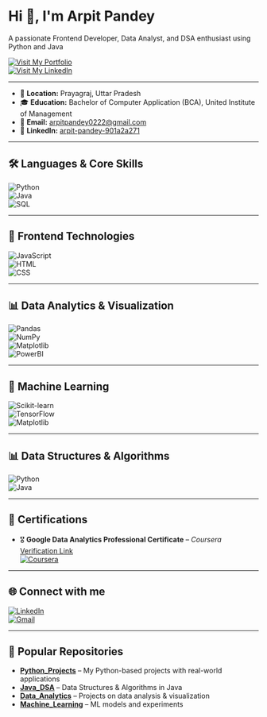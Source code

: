 # Hi 👋, I'm Arpit Pandey  

A passionate Frontend Developer, Data Analyst, and DSA enthusiast using Python and Java  

[![Visit My Portfolio](https://img.shields.io/badge/-Portfolio-4CAF50?style=for-the-badge&logo=google-chrome&logoColor=white)](https://arpit0111.github.io/My_Portfolio/)  
[![Visit My LinkedIn](https://img.shields.io/badge/-LinkedIn_Profile-0A66C2?style=for-the-badge&logo=linkedin&logoColor=white)](https://www.linkedin.com/in/arpit-pandey-901a2a271)

---

- 📍 **Location:** Prayagraj, Uttar Pradesh  
- 🎓 **Education:** Bachelor of Computer Application (BCA), United Institute of Management  
- 📧 **Email:** arpitpandey0222@gmail.com  
- 🔗 **LinkedIn:** [arpit-pandey-901a2a271](https://www.linkedin.com/in/arpit-pandey-901a2a271)  

---

## 🛠 Languages & Core Skills  
![Python](https://img.shields.io/badge/-Python-3776AB?style=flat&logo=python&logoColor=white)  
![Java](https://img.shields.io/badge/-Java-007396?style=flat&logo=java&logoColor=white)  
![SQL](https://img.shields.io/badge/-SQL-4479A1?style=flat&logo=postgresql&logoColor=white)  

---

## 🎨 Frontend Technologies  
![JavaScript](https://img.shields.io/badge/-JavaScript-F7DF1E?style=flat&logo=javascript&logoColor=black)  
![HTML](https://img.shields.io/badge/-HTML5-E34F26?style=flat&logo=html5&logoColor=white)  
![CSS](https://img.shields.io/badge/-CSS3-1572B6?style=flat&logo=css3&logoColor=white)  

---

## 📊 Data Analytics & Visualization  
![Pandas](https://img.shields.io/badge/-Pandas-150458?style=flat&logo=pandas&logoColor=white)  
![NumPy](https://img.shields.io/badge/-NumPy-013243?style=flat&logo=numpy&logoColor=white)  
![Matplotlib](https://img.shields.io/badge/-Matplotlib-11557c?style=flat&logo=plotly&logoColor=white)  
![PowerBI](https://img.shields.io/badge/-PowerBI-F2C811?style=flat&logo=powerbi&logoColor=black)  

---

## 🤖 Machine Learning  
![Scikit-learn](https://img.shields.io/badge/-Scikit--Learn-F7931E?style=flat&logo=scikit-learn&logoColor=white)  
![TensorFlow](https://img.shields.io/badge/-TensorFlow-FF6F00?style=flat&logo=tensorflow&logoColor=white)  
![Matplotlib](https://img.shields.io/badge/-Matplotlib-11557c?style=flat&logo=plotly&logoColor=white)  

---

## 📊 Data Structures & Algorithms  
![Python](https://img.shields.io/badge/-Python-3776AB?style=flat&logo=python&logoColor=white)  
![Java](https://img.shields.io/badge/-Java-007396?style=flat&logo=java&logoColor=white)  

---

## 📜 Certifications  
- 🎖 **Google Data Analytics Professional Certificate** – *Coursera*  
  [Verification Link](https://coursera.org/verify/professional-cert/V4Q4OGCIOKH)  
  [![Coursera](https://img.shields.io/badge/-Coursera-0056D2?style=flat&logo=coursera&logoColor=white)](https://www.coursera.org/professional-certificates/google-data-analytics)  

---

## 🌐 Connect with me  
[![LinkedIn](https://img.shields.io/badge/-LinkedIn-0A66C2?style=flat&logo=linkedin&logoColor=white)](https://www.linkedin.com/in/arpit-pandey-901a2a271)  
[![Gmail](https://img.shields.io/badge/-Gmail-D14836?style=flat&logo=gmail&logoColor=white)](mailto:arpitpandey0222@gmail.com)  

---

## 📌 Popular Repositories  
- [**Python_Projects**](#) – My Python-based projects with real-world applications  
- [**Java_DSA**](#) – Data Structures & Algorithms in Java  
- [**Data_Analytics**](#) – Projects on data analysis & visualization  
- [**Machine_Learning**](#) – ML models and experiments  
